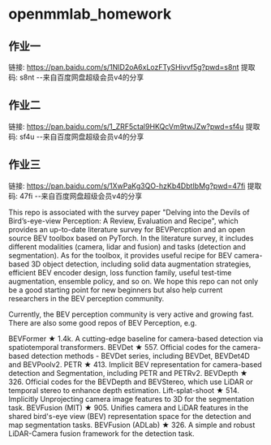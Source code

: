 # openmmlab_homework
## 作业一
链接: https://pan.baidu.com/s/1NID2oA6xLozFTySHivvf5g?pwd=s8nt 提取码: s8nt 
--来自百度网盘超级会员v4的分享

## 作业二
链接: https://pan.baidu.com/s/1_ZRF5ctal9HKQcVm9twJZw?pwd=sf4u 提取码: sf4u 
--来自百度网盘超级会员v4的分享

## 作业三

链接: https://pan.baidu.com/s/1XwPaKg3QO-hzKb4DbtIbMg?pwd=47fi 提取码: 47fi 
--来自百度网盘超级会员v4的分享


This repo is associated with the survey paper "Delving into the Devils of Bird’s-eye-view Perception: A Review, Evaluation and Recipe", which provides an up-to-date literature survey for BEVPercption and an open source BEV toolbox based on PyTorch. In the literature survey, it includes different modalities (camera, lidar and fusion) and tasks (detection and segmentation). As for the toolbox, it provides useful recipe for BEV camera-based 3D object detection, including solid data augmentation strategies, efficient BEV encoder design, loss function family, useful test-time augmentation, ensemble policy, and so on. We hope this repo can not only be a good starting point for new beginners but also help current researchers in the BEV perception community.

Currently, the BEV perception community is very active and growing fast. There are also some good repos of BEV Perception, e.g.

BEVFormer ★ 1.4k. A cutting-edge baseline for camera-based detection via spatiotemporal transformers.
BEVDet ★ 557. Official codes for the camera-based detection methods - BEVDet series, including BEVDet, BEVDet4D and BEVPoolv2.
PETR ★ 413. Implicit BEV representation for camera-based detection and Segmentation, including PETR and PETRv2.
BEVDepth ★ 326. Official codes for the BEVDepth and BEVStereo, which use LiDAR or temporal stereo to enhance depth estimation.
Lift-splat-shoot ★ 514. Implicitly Unprojecting camera image features to 3D for the segmentation task.
BEVFusion (MIT) ★ 905. Unifies camera and LiDAR features in the shared bird's-eye view (BEV) representation space for the detection and map segmentation tasks.
BEVFusion (ADLab) ★ 326. A simple and robust LiDAR-Camera fusion framework for the detection task.
